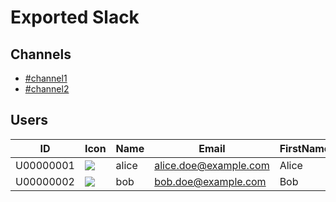 # Exported Slack

## Channels

* [\#channel1](channel--channel1.md)
* [\#channel2](channel--channel2.md)

## Users

|ID|Icon|Name|Email|FirstName|LastName|Title|
|----|----|----|----|----|----|----|
|U00000001|![](https://avatars.slack-edge.com/2016-04-27/00000000000_01234567890abcdef012_24.jpg)|alice|alice.doe@example.com|Alice|Doe|title1|
|U00000002|![](https://secure.gravatar.com/avatar/0123456789abcdef0123456789abcdef.jpg?s=24&d=https%3A%2F%2Fa.slack-edge.com%2F66f9%2Fimg%2Favatars%2Fava_0002-24.png)|bob|bob.doe@example.com|Bob|Doe|title2|


